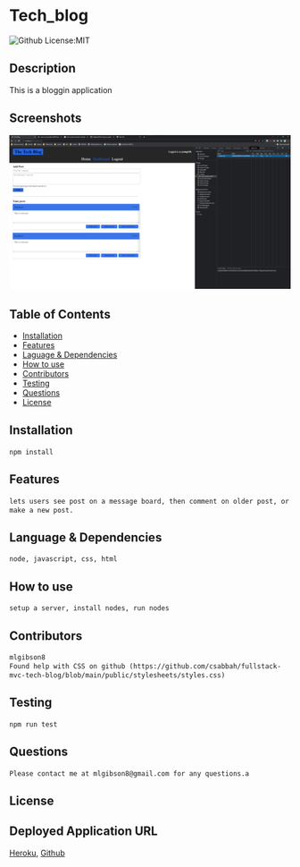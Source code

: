# Tech_blog
![Github License:MIT](https://img.shields.io/badge/License-MIT-yellow.svg)
## Description
  This is a bloggin application
## Screenshots
![Screenshot](https://github.com/mlgibson8/Tech_blog/blob/main/tech.png)
## Table of Contents
* [Installation](#installation)
* [Features](#features)
* [Laguage & Dependencies](#language)
* [How to use](#howtouse)
* [Contributors](#contributors)
* [Testing](#testing)
* [Questions](#questions)
* [License](#license)
## Installation
    npm install
## Features
    lets users see post on a message board, then comment on older post, or make a new post.
## Language & Dependencies
    node, javascript, css, html
## How to use
    setup a server, install nodes, run nodes
## Contributors
    mlgibson8
    Found help with CSS on github (https://github.com/csabbah/fullstack-mvc-tech-blog/blob/main/public/stylesheets/styles.css)
## Testing
    npm run test
## Questions
    Please contact me at mlgibson8@gmail.com for any questions.a
## License
    
## Deployed Application URL
[Heroku](https://mlgibsontechblog.herokuapp.com),
[Github](https://github.com/mlgibson8/Tech_blog)

